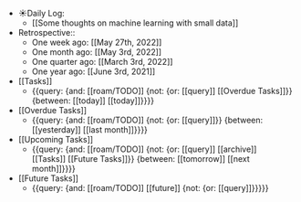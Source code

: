 - ☀️Daily Log:
    - [[Some thoughts on machine learning with small data]]
- Retrospective::
    - One week ago: [[May 27th, 2022]]
    - One month ago: [[May 3rd, 2022]]
    - One quarter ago: [[March 3rd, 2022]]
    - One year ago: [[June 3rd, 2021]]
- [[Tasks]]
    - {{query: {and: [[roam/TODO]] {not: {or: [[query]] [[Overdue Tasks]]}} {between: [[today]] [[today]]}}}}
- [[Overdue Tasks]]
    - {{query: {and: [[roam/TODO]] {not: {or: [[query]]}} {between: [[yesterday]] [[last month]]}}}}
- [[Upcoming Tasks]]
    - {{query: {and: [[roam/TODO]] {not: {or: [[query]] [[archive]] [[Tasks]] [[Future Tasks]]}} {between: [[tomorrow]] [[next month]]}}}}
- [[Future Tasks]]
    - {{query: {and: [[roam/TODO]] [[future]] {not: {or: [[query]]}}}}}
